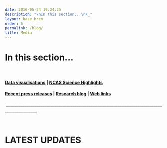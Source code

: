 ```yaml
---
date: 2016-05-24 19:24:25
description: "\nIn this section...\n\_"
layout: base_hrcm
order: 5
permalink: /blog/
title: Media
---
```


<div>
<h1>In this section...</h1>
<p> </p>
<h4><a href="/blog/data-visualisations/">Data visualisations</a> | <a href="/blog/ncas-science-highlights/">NCAS Science Highlights</a></h4>
<h4><a href="/blog/ncas-science-highlights/"></a><a href="/blog/press-releases/">Recent press releases</a> | <a href="/blog/research-blog/">Research blog</a><span style=""> | </span><a href="/blog/web-links/">Web links</a></h4>
<p> ______________________________________________________________________________________________</p>
</div>
<p> </p>
<h1>LATEST UPDATES</h1>
<p></p>
<p> </p>

